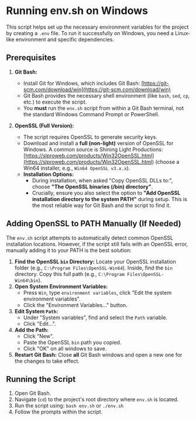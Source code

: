 # Running env.sh on Windows

This script helps set up the necessary environment variables for the project by creating a `.env` file. To run it successfully on Windows, you need a Linux-like environment and specific dependencies.

## Prerequisites

1. **Git Bash:**
    * Install Git for Windows, which includes Git Bash: [https://git-scm.com/download/win](https://git-scm.com/download/win)
    * Git Bash provides the necessary shell environment (like `bash`, `sed`, `cp`, etc.) to execute the script.
    * You **must** run the `env.sh` script from within a Git Bash terminal, not the standard Windows Command Prompt or PowerShell.

2. **OpenSSL (Full Version):**
    * The script requires OpenSSL to generate security keys.
    * Download and install a **full (non-light)** version of OpenSSL for Windows. A common source is Shining Light Productions: [https://slproweb.com/products/Win32OpenSSL.html](https://slproweb.com/products/Win32OpenSSL.html) (choose a Win64 installer, e.g., `Win64 OpenSSL v3.x.x`).
    * **Installation Options:**
        * During installation, when asked "Copy OpenSSL DLLs to:", choose **"The OpenSSL binaries (/bin) directory"**.
        * Crucially, ensure you also select the option to **"Add OpenSSL installation directory to the system PATH"** during setup. This is the most reliable way for Git Bash and the script to find it.

## Adding OpenSSL to PATH Manually (If Needed)

The `env.sh` script attempts to automatically detect common OpenSSL installation locations. However, if the script still fails with an OpenSSL error, manually adding it to your PATH is the best solution:

1. **Find the OpenSSL `bin` Directory:** Locate your OpenSSL installation folder (e.g., `C:\Program Files\OpenSSL-Win64`). Inside, find the `bin` directory. Copy this full path (e.g., `C:\Program Files\OpenSSL-Win64\bin`).
2. **Open System Environment Variables:**
    * Press `Win`, type `environment variables`, click "Edit the system environment variables".
    * Click the "Environment Variables..." button.
3. **Edit System `Path`:**
    * Under "System variables", find and select the `Path` variable.
    * Click "Edit...".
4. **Add the Path:**
    * Click "New".
    * Paste the OpenSSL `bin` path you copied.
    * Click "OK" on all windows to save.
5. **Restart Git Bash:** Close **all** Git Bash windows and open a new one for the changes to take effect.

## Running the Script

1. Open Git Bash.
2. Navigate (`cd`) to the project's root directory where `env.sh` is located.
3. Run the script using: `bash env.sh` or `./env.sh`
4. Follow the prompts within the script.
